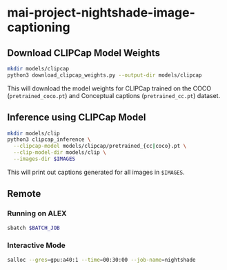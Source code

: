 # mai-project-nightshade-image-captioning

## Download CLIPCap Model Weights
```bash
mkdir models/clipcap
python3 download_clipcap_weights.py --output-dir models/clipcap
```

This will download the model weights for CLIPCap trained on the COCO (`pretrained_coco.pt`) and 
Conceptual captions (`pretrained_cc.pt`) dataset.

## Inference using CLIPCap Model
```bash
mkdir models/clip
python3 clipcap_inference \
  --clipcap-model models/clipcap/pretrained_{cc|coco}.pt \
  --clip-model-dir models/clip \
  --images-dir $IMAGES
```

This will print out captions generated for all images in `$IMAGES`.

## Remote
### Running on ALEX
```bash
sbatch $BATCH_JOB
```

### Interactive Mode
```bash
salloc --gres=gpu:a40:1 --time=00:30:00 --job-name=nightshade
```